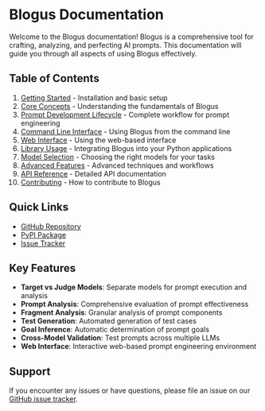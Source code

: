 # Blogus Documentation

Welcome to the Blogus documentation! Blogus is a comprehensive tool for crafting, analyzing, and perfecting AI prompts. This documentation will guide you through all aspects of using Blogus effectively.

## Table of Contents

1. [Getting Started](getting_started.md) - Installation and basic setup
2. [Core Concepts](core_concepts.md) - Understanding the fundamentals of Blogus
3. [Prompt Development Lifecycle](prompt_lifecycle.md) - Complete workflow for prompt engineering
4. [Command Line Interface](cli.md) - Using Blogus from the command line
5. [Web Interface](web_interface.md) - Using the web-based interface
6. [Library Usage](library.md) - Integrating Blogus into your Python applications
7. [Model Selection](models.md) - Choosing the right models for your tasks
8. [Advanced Features](advanced.md) - Advanced techniques and workflows
9. [API Reference](api/) - Detailed API documentation
10. [Contributing](contributing.md) - How to contribute to Blogus

## Quick Links

- [GitHub Repository](https://github.com/terraprompt/blogus)
- [PyPI Package](https://pypi.org/project/blogus/)
- [Issue Tracker](https://github.com/terraprompt/blogus/issues)

## Key Features

- **Target vs Judge Models**: Separate models for prompt execution and analysis
- **Prompt Analysis**: Comprehensive evaluation of prompt effectiveness
- **Fragment Analysis**: Granular analysis of prompt components
- **Test Generation**: Automated generation of test cases
- **Goal Inference**: Automatic determination of prompt goals
- **Cross-Model Validation**: Test prompts across multiple LLMs
- **Web Interface**: Interactive web-based prompt engineering environment

## Support

If you encounter any issues or have questions, please file an issue on our [GitHub issue tracker](https://github.com/terraprompt/blogus/issues).